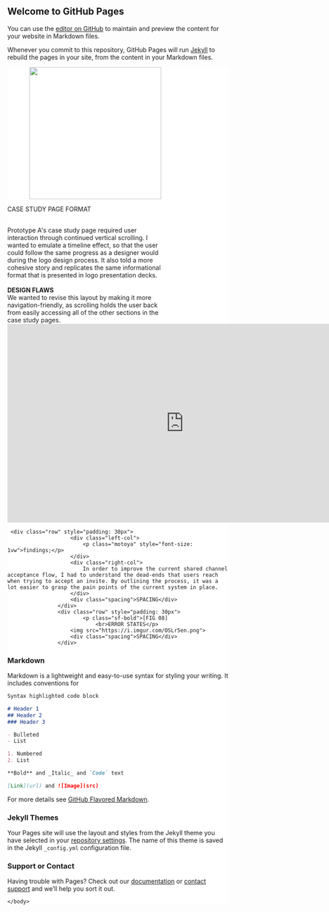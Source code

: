 <html>
  <body> 

## Welcome to GitHub Pages

You can use the [editor on GitHub](https://github.com/miguelyllop/test/edit/main/README.md) to maintain and preview the content for your website in Markdown files.

Whenever you commit to this repository, GitHub Pages will run [Jekyll](https://jekyllrb.com/) to rebuild the pages in your site, from the content in your Markdown files.

<div class="grid-container" style="background-color: white">
                          <div class="item1" style="padding-left: 50px">
                              <img src="https://s3.gifyu.com/images/compass-prototype-a-gif-1.gif" style="width: 300px">
                          </div>
                          <div class="item1" style="width: 70%">
                              <p class="motoya">CASE STUDY PAGE FORMAT</p>
                            ‍<br>
                            Prototype A's case study page required user interaction through continued vertical scrolling. I wanted to emulate a timeline effect, so that the user could follow the same progress as a designer would during the logo design process. It also told a more cohesive story and replicates the same informational format that is presented in logo presentation decks.
                            <br>
                            <br>
                            <b>DESIGN FLAWS</b>
                            <br>
                            We wanted to revise this layout by making it more navigation-friendly, as scrolling holds the user back from easily accessing all of the other sections in the case study pages.
                          </div>

<iframe style="border: 1px solid rgba(0, 0, 0, 0.1);" width="800" height="450" src="https://www.figma.com/embed?embed_host=share&url=https%3A%2F%2Fwww.figma.com%2Ffile%2F6vPgOgxarCHaAHeTxaHSWI%2FMonsterFit-Asia-web%3Fnode-id%3D2%253A3430" allowfullscreen></iframe>


 
     <div class="row" style="padding: 30px">
                        <div class="left-col">
                            <p class="motoya" style="font-size: 1vw">findings;</p>
                        </div>
                        <div class="right-col">
                            In order to improve the current shared channel acceptance flow, I had to understand the dead-ends that users reach when trying to accept an invite. By outlining the process, it was a lot easier to grasp the pain points of the current system in place.
                        </div>
                        <div class="spacing">SPACING</div>
                    </div>
                    <div class="row" style="padding: 30px">
                            <p class="sf-bold">[FIG 08]
                                <br>ERROR STATES</p>
                        <img src="https://i.imgur.com/OSLr5en.png">
                        <div class="spacing">SPACING</div>
                    </div>
   



### Markdown

Markdown is a lightweight and easy-to-use syntax for styling your writing. It includes conventions for

```markdown
Syntax highlighted code block

# Header 1
## Header 2
### Header 3

- Bulleted
- List

1. Numbered
2. List

**Bold** and _Italic_ and `Code` text

[Link](url) and ![Image](src)
```

For more details see [GitHub Flavored Markdown](https://guides.github.com/features/mastering-markdown/).

### Jekyll Themes

Your Pages site will use the layout and styles from the Jekyll theme you have selected in your [repository settings](https://github.com/miguelyllop/test/settings/pages). The name of this theme is saved in the Jekyll `_config.yml` configuration file.

### Support or Contact

Having trouble with Pages? Check out our [documentation](https://docs.github.com/categories/github-pages-basics/) or [contact support](https://support.github.com/contact) and we’ll help you sort it out.
  
    </body>
</html>
